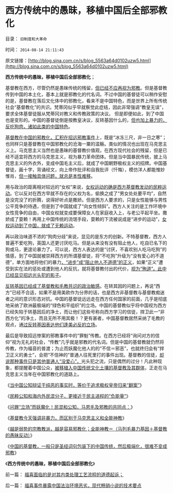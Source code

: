 # 西方传统中的愚昧，移植中国后全部邪教化

目录： `旧制度和大革命` 

时间： `2014-08-14 21:11:43` 

原文链接：[http://blog.sina.com.cn/s/blog_5563a64d0102uzw5.html](http://blog.sina.com.cn/s/blog_5563a64d0102uzw5.html)

**西方传统中的愚昧，移植中国后全部邪教化**；

基督教在西方，尽管仍然是愚昧传统的残留，[但已经不应再视为邪教](../../../2014/7/23/全能神教和基督教，信仰的暴力，非暴力和邪教化；.md)。但是基督教传到中国的本土化，基本上就是邪教化的代名词。不过中国的基督徒可以稍作安慰的是，基督教在落后文化体中的邪教化，看来不是中国特色，而是世界上所有传统社会“基督教化”的共识。梵蒂冈似乎早就察觉此症结，因此非常强调“教皇无误”，要求全体基督徒服从梵蒂冈对教义和传教政策的决议。
但是即便如此，到了中国也是变形的。中国的基督徒倒是按教皇决议，反转基因什么的，[但也加上暴力的，反吃狗肉，诸如此类的中国特色](../../../2013/7/8/狗吃人！人道主义泛滥导致的低人权令“权贵的狗，比穷人的命珍贵”.md)。

[基督教在中国的邪教化，汇积在招远邪教事件](../../../2014/6/4/从招远信教事件，观察公知及基督教，与全能神教的亲缘关系.md)上，既是“冰冻三尺，非一日之寒”；也同样只是基督教在中国邪教化的沧海一粟的滥觞。类似的情况也出现在马克思主义上。马克思主义当然也是愚昧的基督教价值观，在西方现代社会的残留，但是已经不适宜将西方的马克思主义，视为暴力革命团体。但是当中国暴民传统，披上马克思主义的外衣外，变成中国毛主义后，就成了中国朝野极权主义的招牌。中国基督徒，画十字，背诵经文，向上帝作批评和自我批评（忏悔），模仿洋人都能惟妙惟肖，[但一接触具体问题，就总是本性难移](../../../2012/2/17/拜上帝教的洋葱头和共产主义传统和保守主义.md)。

用与政治的距离相对较远的“女权”来说，[女权运动的确是西方基督教发动的民粹运动](../../../2011/6/30/男女平等和女权运动鼓吹的不平等.md)。它以反对在西方早就不存在的父权为名，偷换之成了“男女处处要平均”，自然是没完没了的折腾，说得好听点是撒娇。但是西方人要求的，只是女性能够与男性公平竞争的待遇，但是到了中国就成了“向女性倾斜”。西方人关注的是工作环境中女性竞争的自由，中国女权就变成要保障女人在家庭收入上，与老公平起平坐。撒娇成了耍赖！再用上中国传统的流氓手段，耍赖的下流被说成是“进步的运动”，[女权运动到了中国，就成了无赖运动](../../../2013/11/24/女人法则＋暴力＝血酬法则＝革命；传统文化阻截了中国的民主进程.md)。

再以政治味道不浓的“狗肉分歧”来说，显见的是东方的创新。不特基督教，西方人普遍不爱吃狗，英国人还更讨厌吃马。但是从来没有没有阻止他人，吃自已名下的狗或马，更遑论暴力了。可以说，西方人表达的是“讨厌，不喜欢别人吃马吃狗”的情感，到了中国就被崇拜西方的所谓基督徒，将“不吃狗”升级为“没有爱心的不道德”，单方面地将他们的暴力[，“进步”成“阻止他人不道德”的正义](../../../2012/4/22/个体价值观没有说服他人的义务.md)，如果“正义”遭受到实在法的惩处或遭到他人的反抗，就将基督教付出的代价，[视为“殉道”。此中已经显见招远光头犯的影子](../../../2014/6/4/从招远信教事件，观察公知及基督教，与全能神教的亲缘关系.md)。

[反转基因已经成了基督教和毛教共识的政治敏感](../../../2012/9/5/举证责任倒置的“转基因有害论”；.md)。在转其因的问题上，再说“西方”已经不合适，如果不是用美欧作为分界的话，也是西方非基督教与基督教痴迷者之间的意识形态对抗。中国的基督徒远远走在西方任何国家的前面，几乎是彻底地采纳了欧洲最极端的“绿色和平组织”的立场。中国的基督教似乎将中国视为西方已经失陷于转基因后的净土，而让他们这些号称向西方学习的信徒，捍卫此一“非西方化”的净土，而且无所不用其极！？更有甚者，中国基督教居然采纳了毛教的观点，通[过反转基因表达他们逢美必反的立场](../../../2012/9/4/美国“转基因儿童临床实验”合理合法.md)。

最后是导致招远惨案的邪教事件中的“罪魁”传教。在西方已经将“询问对方的信仰”视为无礼的社会，“传教”几乎就是邪教的代名词。但是中国的基督教就仍然将传教，作为福音的普渡；为止而妖魔化他人的的“不信＝邪恶”，也就终归会有“捍卫正义的勇士”，会把“不信神的”普通人往死里打的事件出现。基督教的信徒，[却说那种事件只是其他普通人“没爱心”，](../../../2014/6/3/国产基督徒在招远信教事件中的英明和正义的勇气.md)光头犯之流，只是偶然的过分！凡此种现象，都提醒着中国公众，[被移植入中国传统文化土壤的基督教及其群体](../../../2009/6/26/马恩主义为什么适合移植入中国传统社会.md)，正走在马克思主义当年在中国邪教化的道路上。

《[当中国公知辩证于纯恶的事实时，等价于追求极权皇帝归来“翻案”](../../../2014/7/13/中国文化的真面目，对皇帝极权的虔诚信仰；.md)》

《[民粹公知和海内外民混分子，更接近于民主进程的“负能量”](../../../2014/7/18/民粹公知和海内外民混分子，更接近于民主进程的“负能量”.md)》

《[问罪“立场”而妖魔化！民混和公知，马恩毛及邪教的共同点：](../../../2014/7/19/问罪“立场”而妖魔化！民混和公知，马恩毛及邪教的共同点.md)》

《[基督教今天强调非暴力，而区别于马克思主义和全能神教](../../../2014/7/22/基督教今天强调非暴力，而区别于马克思主义和全能神教.md)》

《[越是弱势的宗教教派，越是容易邪教化；全能神教＝（马列毛暴力基因＋基督教的愚昧反动）](../../../2014/7/23/全能神教和基督教，信仰的暴力，非暴力和邪教化；.md)》

《[中国的基督教，一般只是圣经词句包装下的中国传统，然后极端化，很难不变成邪教](../../../2014/8/13/全能神教妖魔化普通人为“邪灵”，中国基督教诅咒普通人“不信神”.md)》

《**西方传统中的愚昧，移植中国后全部邪教化**》

前一篇： [福喜面临的是对其内类处理工艺流程的道德起诉；](../../../2014/8/15/福喜面临的是对其内类处理工艺流程的道德起诉；.md)

后一篇： [福喜事件暴露中国法治环境恶劣，现代畅销小说的技术要点](../../../2014/8/14/福喜事件暴露中国法治环境恶劣，现代畅销小说的技术要点.md)

